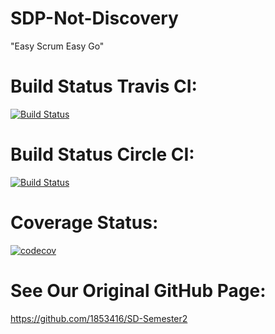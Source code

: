# SDP-Not-Discovery
"Easy Scrum Easy Go"

# Build Status Travis CI:
[![Build Status](https://app.travis-ci.com/1853416/SDP-Not-Discovery.svg?branch=main)](https://travis-ci.com/github/1853416/SDP-Not-Discovery)

# Build Status Circle CI:
[![Build Status](https://app.circleci.com/projects/project-setup/github/1853416/SDP-Not-Discovery/)](https://circleci.com/github/1853416/SDP-Not-Discovery)

# Coverage Status:
[![codecov](https://codecov.io/gh/1853416/SDP-Not-Discovery/branch/main/graph/badge.svg?token=QN7G7FQIOP)](https://codecov.io/gh/1853416/SDP-Not-Discovery)

# See Our Original GitHub Page:
https://github.com/1853416/SD-Semester2
